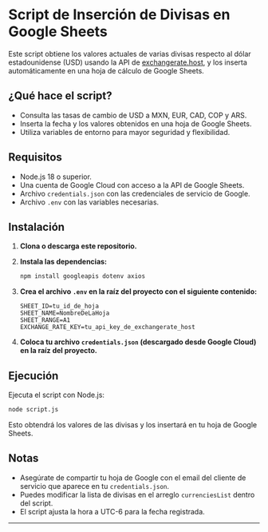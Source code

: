 # Script de Inserción de Divisas en Google Sheets

Este script obtiene los valores actuales de varias divisas respecto al dólar estadounidense (USD) usando la API de [exchangerate.host](https://exchangerate.host/), y los inserta automáticamente en una hoja de cálculo de Google Sheets.

## ¿Qué hace el script?

- Consulta las tasas de cambio de USD a MXN, EUR, CAD, COP y ARS.
- Inserta la fecha y los valores obtenidos en una hoja de Google Sheets.
- Utiliza variables de entorno para mayor seguridad y flexibilidad.

## Requisitos

- Node.js 18 o superior.
- Una cuenta de Google Cloud con acceso a la API de Google Sheets.
- Archivo `credentials.json` con las credenciales de servicio de Google.
- Archivo `.env` con las variables necesarias.

## Instalación

1. **Clona o descarga este repositorio.**

2. **Instala las dependencias:**
   ```sh
   npm install googleapis dotenv axios
   ```

3. **Crea el archivo `.env` en la raíz del proyecto con el siguiente contenido:**
   ```
   SHEET_ID=tu_id_de_hoja
   SHEET_NAME=NombreDeLaHoja
   SHEET_RANGE=A1
   EXCHANGE_RATE_KEY=tu_api_key_de_exchangerate_host
   ```

4. **Coloca tu archivo `credentials.json` (descargado desde Google Cloud) en la raíz del proyecto.**

## Ejecución

Ejecuta el script con Node.js:

```sh
node script.js
```

Esto obtendrá los valores de las divisas y los insertará en tu hoja de Google Sheets.

## Notas

- Asegúrate de compartir tu hoja de Google con el email del cliente de servicio que aparece en tu `credentials.json`.
- Puedes modificar la lista de divisas en el arreglo `currenciesList` dentro del script.
- El script ajusta la hora a UTC-6 para la fecha registrada.

---